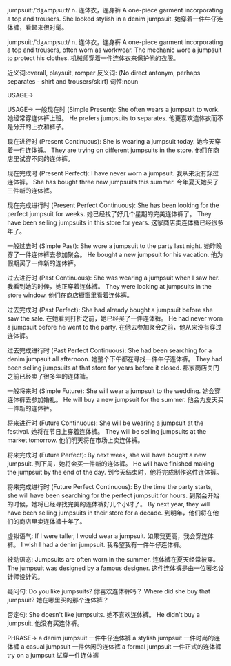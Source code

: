 jumpsuit:/ˈdʒʌmpˌsuːt/
n.
连体衣，连身裤
A one-piece garment incorporating a top and trousers.
She looked stylish in a denim jumpsuit. 她穿着一件牛仔连体裤，看起来很时髦。

jumpsuit:/ˈdʒʌmpˌsuːt/
n.
连体衣，连身裤
A one-piece garment incorporating a top and trousers, often worn as workwear.
The mechanic wore a jumpsuit to protect his clothes.  机械师穿着一件连体衣来保护他的衣服。


近义词:overall, playsuit, romper
反义词: (No direct antonym, perhaps separates - shirt and trousers/skirt)
词性:noun


USAGE->

USAGE->
一般现在时 (Simple Present):
She often wears a jumpsuit to work. 她经常穿连体裤上班。
He prefers jumpsuits to separates. 他更喜欢连体衣而不是分开的上衣和裤子。

现在进行时 (Present Continuous):
She is wearing a jumpsuit today. 她今天穿着一件连体裤。
They are trying on different jumpsuits in the store. 他们在商店里试穿不同的连体裤。


现在完成时 (Present Perfect):
I have never worn a jumpsuit. 我从来没有穿过连体裤。
She has bought three new jumpsuits this summer.  今年夏天她买了三件新的连体裤。


现在完成进行时 (Present Perfect Continuous):
She has been looking for the perfect jumpsuit for weeks. 她已经找了好几个星期的完美连体裤了。
They have been selling jumpsuits in this store for years. 这家商店卖连体裤已经很多年了。


一般过去时 (Simple Past):
She wore a jumpsuit to the party last night. 她昨晚穿了一件连体裤去参加聚会。
He bought a new jumpsuit for his vacation. 他为假期买了一件新的连体裤。


过去进行时 (Past Continuous):
She was wearing a jumpsuit when I saw her. 我看到她的时候，她正穿着连体裤。
They were looking at jumpsuits in the store window. 他们在商店橱窗里看着连体裤。


过去完成时 (Past Perfect):
She had already bought a jumpsuit before she saw the sale. 在她看到打折之前，她已经买了一件连体裤。
He had never worn a jumpsuit before he went to the party. 在他去参加聚会之前，他从来没有穿过连体裤。


过去完成进行时 (Past Perfect Continuous):
She had been searching for a denim jumpsuit all afternoon. 她整个下午都在寻找一件牛仔连体裤。
They had been selling jumpsuits at that store for years before it closed. 那家商店关门之前已经卖了很多年的连体裤。


一般将来时 (Simple Future):
She will wear a jumpsuit to the wedding. 她会穿连体裤去参加婚礼。
He will buy a new jumpsuit for the summer. 他会为夏天买一件新的连体裤。


将来进行时 (Future Continuous):
She will be wearing a jumpsuit at the festival.  她将在节日上穿着连体裤。
They will be selling jumpsuits at the market tomorrow. 他们明天将在市场上卖连体裤。


将来完成时 (Future Perfect):
By next week, she will have bought a new jumpsuit. 到下周，她将会买一件新的连体裤。
He will have finished making the jumpsuit by the end of the day.  到今天结束时，他将完成制作这件连体裤。


将来完成进行时 (Future Perfect Continuous):
By the time the party starts, she will have been searching for the perfect jumpsuit for hours. 到聚会开始的时候，她将已经寻找完美的连体裤好几个小时了。
By next year, they will have been selling jumpsuits in their store for a decade. 到明年，他们将在他们的商店里卖连体裤十年了。


虚拟语气:
If I were taller, I would wear a jumpsuit. 如果我更高，我会穿连体裤。
I wish I had a denim jumpsuit. 我希望我有一件牛仔连体裤。


被动语态:
Jumpsuits are often worn in the summer. 连体裤在夏天经常被穿。
The jumpsuit was designed by a famous designer. 这件连体裤是由一位著名设计师设计的。


疑问句:
Do you like jumpsuits? 你喜欢连体裤吗？
Where did she buy that jumpsuit? 她在哪里买的那个连体裤？


否定句:
She doesn't like jumpsuits. 她不喜欢连体裤。
He didn't buy a jumpsuit. 他没有买连体裤。


PHRASE->
a denim jumpsuit  一件牛仔连体裤
a stylish jumpsuit  一件时尚的连体裤
a casual jumpsuit  一件休闲的连体裤
a formal jumpsuit  一件正式的连体裤
try on a jumpsuit  试穿一件连体裤
